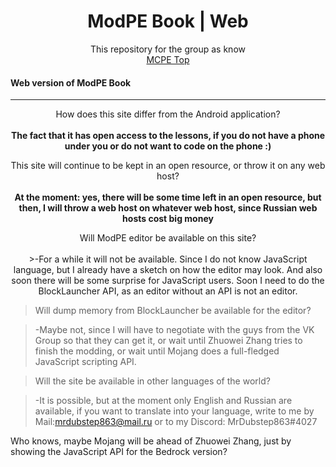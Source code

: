 <h1 align="center">ModPE Book | Web</h1>

<p align="center">
This repository for the group as know
	<br>
	<a href="https://vk.com/mcpe_top">MCPE Top</a>
</p>
<h4> Web version of ModPE Book</h4>

***

<p align="center">
How does this site differ from the Android application?
<br>
<br>
<strong>The fact that it has open access to the lessons, if you do not have a phone under you or do not want to code on the phone :)</strong>
</p>

<p align="center">
This site will continue to be kept in an open resource, or throw it on any web host?
<br>
<br>
<strong>At the moment: yes, there will be some time left in an open resource, but then, I will throw a web host on whatever web host, since Russian web hosts cost big money</strong>
</p>

<p align="center">
Will ModPE editor be available on this site?
<br>
<br>
>-For a while it will not be available. Since I do not know JavaScript language, but I already have a sketch on how the editor may look. And also soon there will be some surprise for JavaScript users. Soon I need to do the BlockLauncher API, as an editor without an API is not an editor.

  

> Will dump memory from BlockLauncher be available for the editor?

>

>-Maybe not, since I will have to negotiate with the guys from the VK Group so that they can get it, or wait until Zhuowei Zhang tries to finish the modding, or wait until Mojang does a full-fledged JavaScript scripting API.

  

> Will the site be available in other languages of the world?

>

>-It is possible, but at the moment only English and Russian are available, if you want to translate into your language, write to me by Mail:<mrdubstep863@mail.ru> or to my Discord: MrDubstep863#4027

  

Who knows, maybe Mojang will be ahead of Zhuowei Zhang, just by showing the JavaScript API for the Bedrock version?
<!--stackedit_data:
eyJoaXN0b3J5IjpbMTY3ODEwNzU0NCwtNjc0MTQ2MzI2LC04Nz
UxMjEwNTFdfQ==
-->